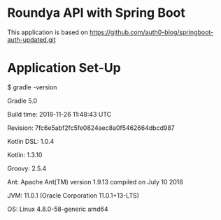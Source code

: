 # Roundya API with Spring Boot
This application is based on https://github.com/auth0-blog/springboot-auth-updated.git

# Application Set-Up

$ gradle -version

  Gradle 5.0
  
  Build time:   2018-11-26 11:48:43 UTC
  
  Revision:     7fc6e5abf2fc5fe0824aec8a0f5462664dbcd987

  Kotlin DSL:   1.0.4
  
  Kotlin:       1.3.10
  
  Groovy:       2.5.4
  
  Ant:          Apache Ant(TM) version 1.9.13 compiled on July 10 2018
  
  JVM:          11.0.1 (Oracle Corporation 11.0.1+13-LTS)
  
  OS:           Linux 4.8.0-58-generic amd64
 
